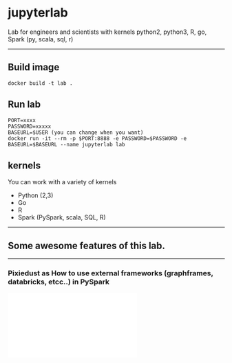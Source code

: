 # jupyterlab
Lab for engineers and scientists with kernels python2, python3, R, go, Spark (py, scala, sql, r)

-----
## Build image
    docker build -t lab .
    
## Run lab
    PORT=xxxx
    PASSWORD=xxxxx
    BASEURL=$USER (you can change when you want)
    docker run -it --rm -p $PORT:8888 -e PASSWORD=$PASSWORD -e BASEURL=$BASEURL --name jupyterlab lab
    
## kernels
You can work with a variety of kernels
- Python (2,3)
- Go
- R
- Spark (PySpark, scala, SQL, R)

------------------------------------

## Some awesome features of this lab.

--------------------------------------

### Pixiedust as How to use external frameworks (graphframes, databricks, etcc..) in PySpark 
![Demo Graphframe](/jupyterlab/blob/master/DemoGraphframeIPY.pdf)


